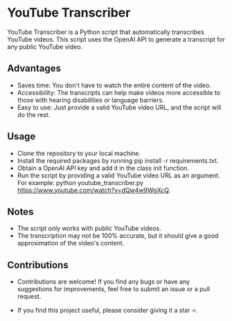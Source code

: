 # YouTube Transcriber
YouTube Transcriber is a Python script that automatically transcribes YouTube videos.
This script uses the OpenAI API to generate a transcript for any public YouTube video.

## Advantages
- Saves time: You don't have to watch the entire content of the video.
- Accessibility: The transcripts can help make videos more accessible to those with hearing disabilities or language barriers.
- Easy to use: Just provide a valid YouTube video URL, and the script will do the rest.

## Usage
- Clone the repository to your local machine.
- Install the required packages by running pip install -r requirements.txt.
- Obtain a OpenAI API key and add it in the class init function.
- Run the script by providing a valid YouTube video URL as an argument. For example: python youtube_transcriber.py https://www.youtube.com/watch?v=dQw4w9WgXcQ.

## Notes
- The script only works with public YouTube videos.
- The transcription may not be 100% accurate, but it should give a good approximation of the video's content.

## Contributions
- Contributions are welcome! If you find any bugs or have any suggestions for improvements, feel free to submit an issue or a pull request.

* If you find this project useful, please consider giving it a star ⭐.
